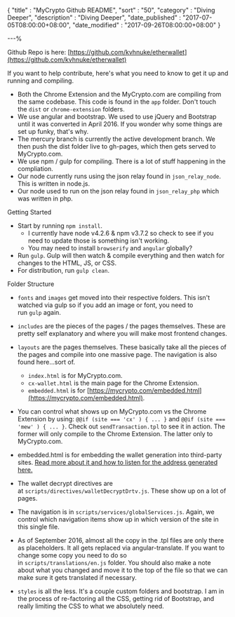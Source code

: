 {
"title"       : "MyCrypto Github README",
"sort"        : "50",
"category"    : "Diving Deeper",
"description" : "Diving Deeper",
"date_published" : "2017-07-05T08:00:00+08:00",
"date_modified"  : "2017-09-26T08:00:00+08:00"
}

---%


Github Repo is here: [https://github.com/kvhnuke/etherwallet](https://github.com/kvhnuke/etherwallet)

If you want to help contribute, here's what you need to know to get it up and running and compiling.

*   Both the Chrome Extension and the MyCrypto.com are compiling from the same codebase. This code is found in the `app` folder. Don't touch the `dist` or `chrome-extension` folders.
*   We use angular and bootstrap. We used to use jQuery and Bootstrap until it was converted in April 2016\. If you wonder why some things are set up funky, that's why.
*   The mercury branch is currently the active development branch. We then push the dist folder live to gh-pages, which then gets served to MyCrypto.com.
*   We use npm / gulp for compiling. There is a lot of stuff happening in the compliation.
*   Our node currently runs using the json relay found in `json_relay_node`. This is written in node.js.
*   Our node used to run on the json relay found in `json_relay_php` which was written in php.

<span>Getting Started</span>

*   Start by running `npm install`.
    *   I currently have node v4.2.6 & npm v3.7.2 so check to see if you need to update those is something isn't working.
    *   You may need to install `browserify` and `angular` globally?
*   Run `gulp`. Gulp will then watch & compile everything and then watch for changes to the HTML, JS, or CSS.
*   For distribution, run `gulp clean`.

<span>Folder Structure</span>

*   `fonts` and `images` get moved into their respective folders. This isn't watched via gulp so if you add an image or font, you need to run `gulp` again.
*   `includes` are the pieces of the pages / the pages themselves. These are pretty self explanatory and where you will make most frontend changes.
*   `layouts` are the pages themselves. These basically take all the pieces of the pages and compile into one massive page. The navigation is also found here...sort of.

    *   `index.html` is for MyCrypto.com.
    *   `cx-wallet.html` is the main page for the Chrome Extension.
    *   `embedded.html` is for [https://mycrypto.com/embedded.html](https://mycrypto.com/embedded.html).
*   You can control what shows up on MyCrypto.com vs the Chrome Extension by using: `@@if (site === 'cx' ) { ... }` and `@@if (site === 'mew' ) { ... }`. Check out `sendTransaction.tpl` to see it in action. The former will only compile to the Chrome Extension. The latter only to MyCrypto.com.

*   embedded.html is for embedding the wallet generation into third-party sites. [Read more about it and how to listen for the address generated here.](https://www.reddit.com/r/ethereum/comments/4gn37o/embeddable_mycrypto_super_simple_wallet/)
*   The wallet decrypt directives are at `scripts/directives/walletDecryptDrtv.js`. These show up on a lot of pages.
*   The navigation is in `scripts/services/globalServices.js`. Again, we control which navigation items show up in which version of the site in this single file.
*   As of September 2016, almost all the copy in the .tpl files are only there as placeholders. It all gets replaced via angular-translate. If you want to change some copy you need to do so in `scripts/translations/en.js` folder. You should also make a note about what you changed and move it to the top of the file so that we can make sure it gets translated if necessary.
*   `styles` is all the less. It's a couple custom folders and bootstrap. I am in the process of re-factoring all the CSS, getting rid of Bootstrap, and really limiting the CSS to what we absolutely need.
